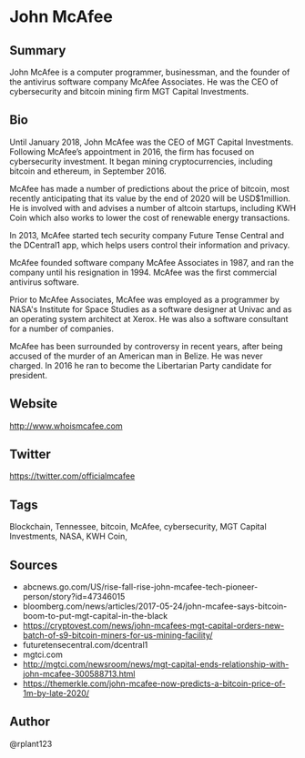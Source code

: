 # John McAfee
 
## Summary
John McAfee is a computer programmer, businessman, and the founder of the antivirus software company McAfee Associates. He was the CEO of cybersecurity and bitcoin mining firm MGT Capital Investments. 

## Bio
Until January 2018, John McAfee was the CEO of MGT Capital Investments. Following McAfee’s appointment in 2016, the firm has focused on cybersecurity investment. It began mining cryptocurrencies, including bitcoin and ethereum, in September 2016.

McAfee has made a number of predictions about the price of bitcoin, most recently anticipating that its value by the end of 2020 will be USD$1million. He is involved with and advises a number of altcoin startups, including KWH Coin which also works to lower the cost of renewable energy transactions.

In 2013, McAfee started tech security company Future Tense Central and the DCentral1 app, which helps users control their information and privacy.

McAfee founded software company McAfee Associates in 1987, and ran the company until his resignation in 1994. McAfee was the first commercial antivirus software.

Prior to McAfee Associates, McAfee was employed as a programmer by NASA's Institute for Space Studies as a software designer at Univac and as an operating system architect at Xerox. He was also a software consultant for a number of companies. 

McAfee has been surrounded by controversy in recent years, after being accused of the murder of an American man in Belize. He was never charged. In 2016 he ran to become the Libertarian Party candidate for president. 

## Website
http://www.whoismcafee.com

## Twitter
https://twitter.com/officialmcafee

## Tags
Blockchain, Tennessee, bitcoin, McAfee, cybersecurity, MGT Capital Investments, NASA, KWH Coin,

## Sources
- abcnews.go.com/US/rise-fall-rise-john-mcafee-tech-pioneer-person/story?id=47346015
- bloomberg.com/news/articles/2017-05-24/john-mcafee-says-bitcoin-boom-to-put-mgt-capital-in-the-black
- https://cryptovest.com/news/john-mcafees-mgt-capital-orders-new-batch-of-s9-bitcoin-miners-for-us-mining-facility/
- futuretensecentral.com/dcentral1
- mgtci.com
- http://mgtci.com/newsroom/news/mgt-capital-ends-relationship-with-john-mcafee-300588713.html
- https://themerkle.com/john-mcafee-now-predicts-a-bitcoin-price-of-1m-by-late-2020/

## Author
@rplant123
